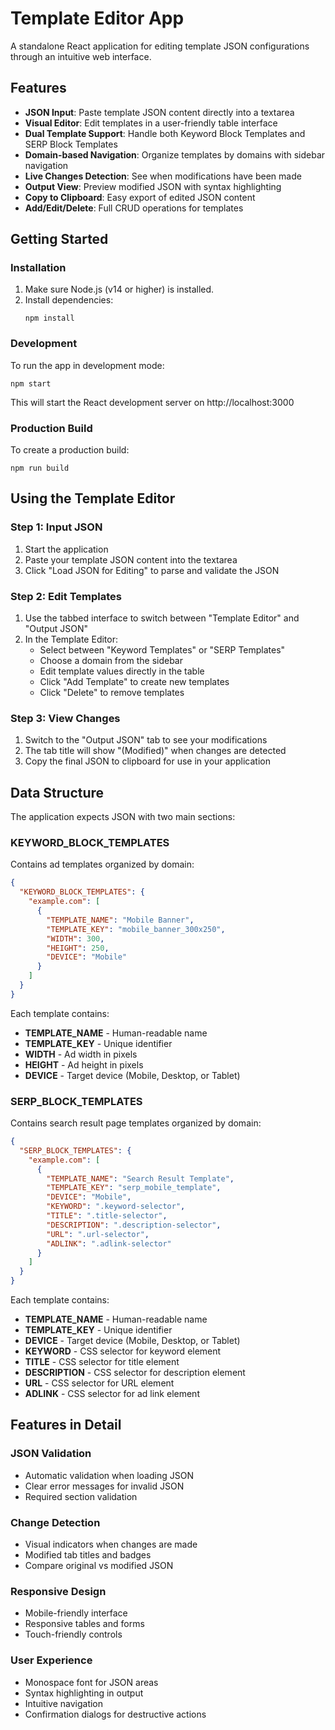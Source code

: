 # Template Editor App

A standalone React application for editing template JSON configurations through an intuitive web interface.

## Features

- **JSON Input**: Paste template JSON content directly into a textarea
- **Visual Editor**: Edit templates in a user-friendly table interface
- **Dual Template Support**: Handle both Keyword Block Templates and SERP Block Templates
- **Domain-based Navigation**: Organize templates by domains with sidebar navigation
- **Live Changes Detection**: See when modifications have been made
- **Output View**: Preview modified JSON with syntax highlighting
- **Copy to Clipboard**: Easy export of edited JSON content
- **Add/Edit/Delete**: Full CRUD operations for templates

## Getting Started

### Installation

1. Make sure Node.js (v14 or higher) is installed.
2. Install dependencies:
   ```
   npm install
   ```

### Development

To run the app in development mode:

```
npm start
```

This will start the React development server on http://localhost:3000

### Production Build

To create a production build:

```
npm run build
```

## Using the Template Editor

### Step 1: Input JSON
1. Start the application
2. Paste your template JSON content into the textarea
3. Click "Load JSON for Editing" to parse and validate the JSON

### Step 2: Edit Templates
1. Use the tabbed interface to switch between "Template Editor" and "Output JSON"
2. In the Template Editor:
   - Select between "Keyword Templates" or "SERP Templates"
   - Choose a domain from the sidebar
   - Edit template values directly in the table
   - Click "Add Template" to create new templates
   - Click "Delete" to remove templates

### Step 3: View Changes
1. Switch to the "Output JSON" tab to see your modifications
2. The tab title will show "(Modified)" when changes are detected
3. Copy the final JSON to clipboard for use in your application

## Data Structure

The application expects JSON with two main sections:

### KEYWORD_BLOCK_TEMPLATES

Contains ad templates organized by domain:
```json
{
  "KEYWORD_BLOCK_TEMPLATES": {
    "example.com": [
      {
        "TEMPLATE_NAME": "Mobile Banner",
        "TEMPLATE_KEY": "mobile_banner_300x250",
        "WIDTH": 300,
        "HEIGHT": 250,
        "DEVICE": "Mobile"
      }
    ]
  }
}
```

Each template contains:
- **TEMPLATE_NAME** - Human-readable name
- **TEMPLATE_KEY** - Unique identifier
- **WIDTH** - Ad width in pixels
- **HEIGHT** - Ad height in pixels  
- **DEVICE** - Target device (Mobile, Desktop, or Tablet)

### SERP_BLOCK_TEMPLATES

Contains search result page templates organized by domain:
```json
{
  "SERP_BLOCK_TEMPLATES": {
    "example.com": [
      {
        "TEMPLATE_NAME": "Search Result Template",
        "TEMPLATE_KEY": "serp_mobile_template",
        "DEVICE": "Mobile",
        "KEYWORD": ".keyword-selector",
        "TITLE": ".title-selector",
        "DESCRIPTION": ".description-selector", 
        "URL": ".url-selector",
        "ADLINK": ".adlink-selector"
      }
    ]
  }
}
```

Each template contains:
- **TEMPLATE_NAME** - Human-readable name
- **TEMPLATE_KEY** - Unique identifier
- **DEVICE** - Target device (Mobile, Desktop, or Tablet)
- **KEYWORD** - CSS selector for keyword element
- **TITLE** - CSS selector for title element
- **DESCRIPTION** - CSS selector for description element
- **URL** - CSS selector for URL element
- **ADLINK** - CSS selector for ad link element

## Features in Detail

### JSON Validation
- Automatic validation when loading JSON
- Clear error messages for invalid JSON
- Required section validation

### Change Detection
- Visual indicators when changes are made
- Modified tab titles and badges
- Compare original vs modified JSON

### Responsive Design
- Mobile-friendly interface
- Responsive tables and forms
- Touch-friendly controls

### User Experience
- Monospace font for JSON areas
- Syntax highlighting in output
- Intuitive navigation
- Confirmation dialogs for destructive actions 